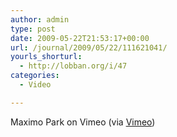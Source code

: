 ```yaml
---
author: admin
type: post
date: 2009-05-22T21:53:17+00:00
url: /journal/2009/05/22/111621041/
yourls_shorturl:
  - http://lobban.org/i/47
categories:
  - Video

---
```

Maximo Park on Vimeo (via [Vimeo][1])

 [1]: http://www.vimeo.com/4591415
